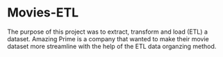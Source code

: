 # Movies-ETL
The purpose of this project was to extract, transform and load (ETL) a dataset. Amazing Prime is a company that wanted to make their movie dataset more streamline with the help of the ETL data organzing method. 
